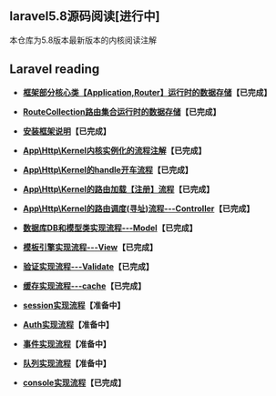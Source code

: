 
## laravel5.8源码阅读[进行中]
本仓库为5.8版本最新版本的内核阅读注解

## Laravel reading
- **[框架部分核心类【Application,Router】运行时的数据存储](document/app.md)【已完成】**
- **[RouteCollection路由集合运行时的数据存储](document/routeCollection.md)【已完成】**


- **[安装框架说明](document/crud.md)【已完成】**
- **[App\Http\Kernel内核实例化的流程注解](document/web.md)【已完成】**
- **[App\Http\Kernel的handle开车流程](document/handle.md)【已完成】**
- **[App\Http\Kernel的路由加载【注册】流程](document/route.md)【已完成】**
- **[App\Http\Kernel的路由调度(寻址)流程---Controller](document/dispatch.md)【已完成】**
- **[数据库DB和模型类实现流程---Model](document/db.md)【已完成】**
- **[模板引擎实现流程---View](document/view.md)【已完成】**
- **[验证实现流程---Validate](document/validate.md)【已完成】**
- **[缓存实现流程---cache](document/cache.md)【已完成】**
- **[session实现流程](document/db.md)【准备中】**
- **[Auth实现流程](document/db.md)【准备中】**
- **[事件实现流程](document/db.md)【准备中】**
- **[队列实现流程](document/queue.md)【准备中】**
- **[console实现流程](document/console.md)【已完成】**




